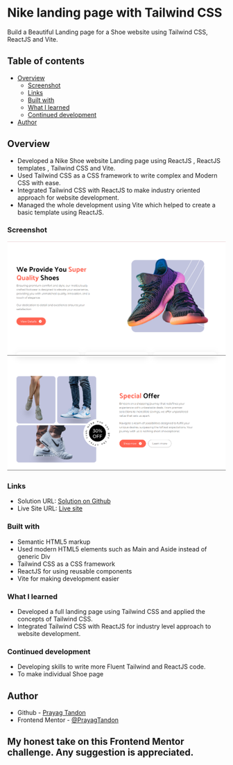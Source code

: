 # Nike landing page with Tailwind CSS

Build a Beautiful Landing page for a Shoe website using Tailwind CSS, ReactJS and Vite.

## Table of contents

- [Overview](#overview)
  - [Screenshot](#screenshot)
  - [Links](#links)
  - [Built with](#built-with)
  - [What I learned](#what-i-learned)
  - [Continued development](#continued-development)
- [Author](#author)

## Overview

- Developed a Nike Shoe website Landing page using ReactJS , ReactJS templates , Tailwind CSS and Vite.
- Used Tailwind CSS as a CSS framework to write complex and Modern CSS with ease.
- Integrated Tailwind CSS with ReactJS to make industry oriented approach for website development.
- Managed the whole development using Vite which helped to create a basic template using ReactJS.

### Screenshot

![Project-section Screenshot](/screenshot/Homepage-screenshot.png)
![Offers-section Screenshot](/screenshot/Offers-screenshot.png)

### Links

- Solution URL: [Solution on Github](https://github.com/PrayagTandon/Nike-LandingPage)
- Live Site URL: [Live site](https://nike-landing-prayag.netlify.app/)

### Built with

- Semantic HTML5 markup
- Used modern HTML5 elements such as Main and Aside instead of generic Div
- Tailwind CSS as a CSS framework
- ReactJS for using reusable components
- Vite for making development easier

### What I learned

- Developed a full landing page using Tailwind CSS and applied the concepts of Tailwind CSS.
- Integrated Tailwind CSS with ReactJS for industry level approach to website development.

### Continued development

- Developing skills to write more Fluent Tailwind and ReactJS code.
- To make individual Shoe page

## Author

- Github - [Prayag Tandon](https://github.com/PrayagTandon)
- Frontend Mentor - [@PrayagTandon](https://www.frontendmentor.io/profile/PrayagTandon)

## My honest take on this Frontend Mentor challenge. Any suggestion is appreciated.
